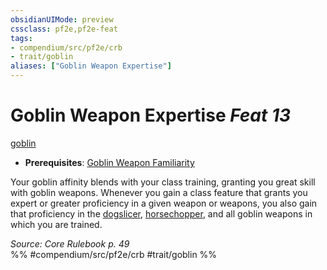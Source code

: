 ```yaml
---
obsidianUIMode: preview
cssclass: pf2e,pf2e-feat
tags:
- compendium/src/pf2e/crb
- trait/goblin
aliases: ["Goblin Weapon Expertise"]
---
```

# Goblin Weapon Expertise  *Feat 13*  
[goblin](../../rules/traits/goblin.md)  

- **Prerequisites**: [Goblin Weapon Familiarity](goblin-weapon-familiarity.md)

Your goblin affinity blends with your class training, granting you great skill with goblin weapons. Whenever you gain a class feature that grants you expert or greater proficiency in a given weapon or weapons, you also gain that proficiency in the [dogslicer](../equipment/items/dogslicer.md), [horsechopper](../equipment/items/horsechopper.md), and all goblin weapons in which you are trained.

*Source: Core Rulebook p. 49*  
%% #compendium/src/pf2e/crb #trait/goblin %%